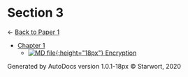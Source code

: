 # Section 3

← [Back to Paper 1](..)

- [Chapter 1](chapter_1/index.html)
  - [![MD file](https://img.icons8.com/windows/512/4a90e2/regular-document.png){:height="18px"} Encryption](chapter_1/encryption.html)

Generated by AutoDocs version 1.0.1-18px © Starwort, 2020
